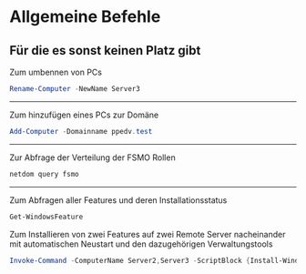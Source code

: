 # Allgemeine  Befehle

Für die es sonst keinen Platz gibt
---

Zum umbennen von PCs
```powershell
Rename-Computer -NewName Server3
```

---
Zum hinzufügen eines PCs zur Domäne
```powershell
Add-Computer -Domainname ppedv.test
```

---
Zur Abfrage der Verteilung der FSMO Rollen
```powershell
netdom query fsmo
```

--- 
Zum Abfragen aller Features und deren Installationsstatus
```powershell
Get-WindowsFeature
```
Zum Installieren von zwei Features auf zwei Remote Server nacheinander mit automatischen Neustart und den dazugehörigen Verwaltungstools

```powershell
Invoke-Command -ComputerName Server2,Server3 -ScriptBlock {Install-WindowsFeature -Name FS-FileServer,Storage-Replica -IncludeManagementTools -Restart}
```